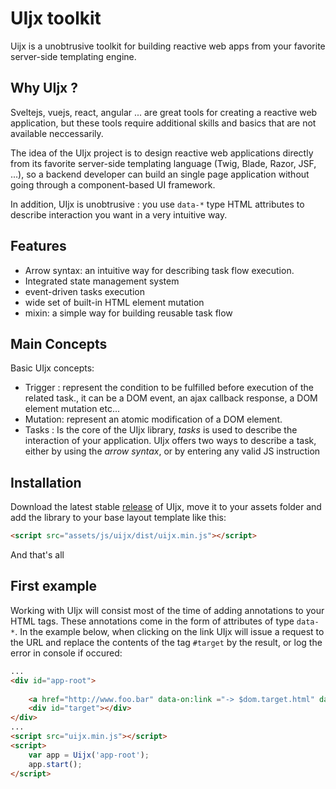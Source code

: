 UIjx toolkit
============

Uijx is a unobtrusive toolkit for building reactive web apps from your favorite server-side templating engine.

## Why UIjx ?

Sveltejs, vuejs, react, angular ... are great tools for creating a reactive web application, but these tools require additional skills and basics that are not available neccessarily.

The idea of ​​the UIjx project is to design reactive web applications directly from its favorite server-side templating language (Twig, Blade, Razor, JSF, ...), so a backend developer can build an single page application without going through a component-based UI framework.

In addition, UIjx is unobtrusive : you use `data-*` type HTML attributes to describe interaction you want in a very intuitive way.

## Features

- Arrow syntax: an intuitive way for describing task flow execution.
- Integrated state management system
- event-driven tasks execution
- wide set of built-in HTML element mutation
- mixin: a simple way for building reusable task flow

## Main Concepts

Basic UIjx concepts:

- Trigger : represent the condition to be fulfilled before execution of the related task., it can be a DOM event, an ajax callback response, a DOM element mutation etc...
- Mutation: represent an atomic modification of a DOM element.
- Tasks : Is the core of the UIjx library, *tasks* is used to describe the interaction of your application. UIjx offers two ways to describe a task, either by using the *arrow syntax*, or by entering any valid JS instruction

## Installation

Download the latest stable [release](https://github.com/mbo2olivier/uijx/releases) of UIjx, move it to your assets folder and add the library to your base layout template like this:

``` html
<script src="assets/js/uijx/dist/uijx.min.js"></script>
```
And that's all

## First example

Working with UIjx will consist most of the time of adding annotations to your HTML tags. These annotations come in the form of attributes of type `data-*`.
In the example below, when clicking on the link UIjx will issue a request to the URL and replace the contents of the tag `#target` by the result, or log the error in console if occured:

``` html
...
<div id="app-root">
    
    <a href="http://www.foo.bar" data-on:link ="-> $dom.target.html" data-link-error="console.error($data)">Load content</a>
    <div id="target"></div>
</div>
...
<script src="uijx.min.js"></script>
<script>
    var app = Uijx('app-root');
    app.start();
</script>
```